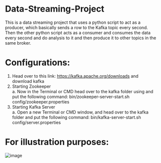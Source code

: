 # Data-Streaming-Project
This is a data streaming project that uses a python script to act as a producer, which basically sends a row to the Kafka topic every second. Then the other python script acts as a consumer and consumes the data every second and do analysis to it and then produce it to other topics in the same broker.

# Configurations:
1. Head over to this link: https://kafka.apache.org/downloads and download kafka
2. Starting Zookeeper<br />
  a. Now in the Terminal or CMD head over to the kafka folder using and put
     the following command: bin/zookeeper-server-start.sh
     config/zookeeper.properties
4. Starting Kafka Server<br/>
  a. Open a new Terminal or CMD window, and head over to the kafka folder
     and put the following command: bin/kafka-server-start.sh
     config/server.properties

# For illustration purposes:
![image](https://github.com/MTAlkhnani/Data-Streaming-Project/assets/65413882/d4a0ba3b-7b95-4751-9618-0e2149b0700b)
